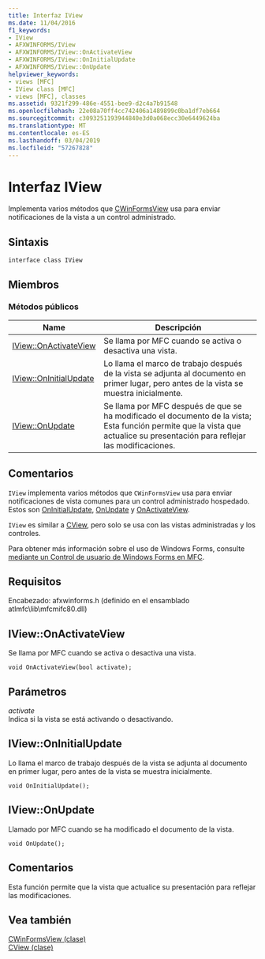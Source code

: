 ```yaml
---
title: Interfaz IView
ms.date: 11/04/2016
f1_keywords:
- IView
- AFXWINFORMS/IView
- AFXWINFORMS/IView::OnActivateView
- AFXWINFORMS/IView::OnInitialUpdate
- AFXWINFORMS/IView::OnUpdate
helpviewer_keywords:
- views [MFC]
- IView class [MFC]
- views [MFC], classes
ms.assetid: 9321f299-486e-4551-bee9-d2c4a7b91548
ms.openlocfilehash: 22e08a70ff4cc742406a1489899c0ba1df7eb664
ms.sourcegitcommit: c3093251193944840e3d0a068ecc30e6449624ba
ms.translationtype: MT
ms.contentlocale: es-ES
ms.lasthandoff: 03/04/2019
ms.locfileid: "57267828"
---
```

# <a name="iview-interface"></a>Interfaz IView

Implementa varios métodos que [CWinFormsView](../../mfc/reference/cwinformsview-class.md) usa para enviar notificaciones de la vista a un control administrado.

## <a name="syntax"></a>Sintaxis

```
interface class IView
```

## <a name="members"></a>Miembros

### <a name="public-methods"></a>Métodos públicos

|Name|Descripción|
|----------|-----------------|
|[IView::OnActivateView](#onactivateview)|Se llama por MFC cuando se activa o desactiva una vista.|
|[IView::OnInitialUpdate](#oninitialupdate)|Lo llama el marco de trabajo después de la vista se adjunta al documento en primer lugar, pero antes de la vista se muestra inicialmente.|
|[IView::OnUpdate](#onupdate)|Se llama por MFC después de que se ha modificado el documento de la vista; Esta función permite que la vista que actualice su presentación para reflejar las modificaciones.|

## <a name="remarks"></a>Comentarios

`IView` implementa varios métodos que `CWinFormsView` usa para enviar notificaciones de vista comunes para un control administrado hospedado. Estos son [OnInitialUpdate](#oninitialupdate), [OnUpdate](#onupdate) y [OnActivateView](#onactivateview).

`IView` es similar a [CView](../../mfc/reference/cview-class.md), pero solo se usa con las vistas administradas y los controles.

Para obtener más información sobre el uso de Windows Forms, consulte [mediante un Control de usuario de Windows Forms en MFC](../../dotnet/using-a-windows-form-user-control-in-mfc.md).

## <a name="requirements"></a>Requisitos

Encabezado: afxwinforms.h (definido en el ensamblado atlmfc\lib\mfcmifc80.dll)

## <a name="onactivateview"></a> IView::OnActivateView

Se llama por MFC cuando se activa o desactiva una vista.
```
void OnActivateView(bool activate);
```

## <a name="parameters"></a>Parámetros

*activate*<br/>
Indica si la vista se está activando o desactivando.

## <a name="oninitialupdate"></a> IView::OnInitialUpdate

Lo llama el marco de trabajo después de la vista se adjunta al documento en primer lugar, pero antes de la vista se muestra inicialmente.
```
void OnInitialUpdate();
```

## <a name="onupdate"></a> IView::OnUpdate

Llamado por MFC cuando se ha modificado el documento de la vista.
```
void OnUpdate();
```

## <a name="remarks"></a>Comentarios

Esta función permite que la vista que actualice su presentación para reflejar las modificaciones.

## <a name="see-also"></a>Vea también

[CWinFormsView (clase)](../../mfc/reference/cwinformsview-class.md)<br/>
[CView (clase)](../../mfc/reference/cview-class.md)
